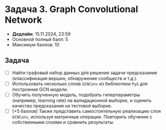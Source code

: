 # Задача 3. Graph Convolutional Network

* **Дедлайн**: 15.11.2024, 23:59
* Основной полный балл: 5
* Максимум баллов: 10


## Задача

- [ ] Найти графовый набор данных для решения задачи предсказания (классификация вершин, обнаружение сообществ и т.д.).
- [ ] Использовать несколько слоев `GCNConv` из библиотеки `PyG` для построения GCN модели.
- [ ] Обучить полученную модель, подобрать гиперпараметры (например, learning rate) на валидационной выборке, и оценить качество предсказания на тестовой выборке.
- [ ] (+5 баллов) Также представить самостоятельную реализацию слоя `GCNConv`, используя матричные операции. Повторить обучение с собственными слоями и сравнить результаты.
